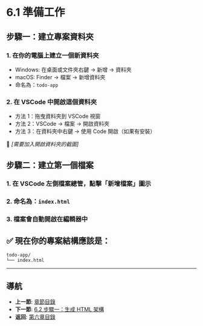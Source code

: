 # 6.1 準備工作

## 步驟一：建立專案資料夾

### 1. 在你的電腦上建立一個新資料夾
- Windows: 在桌面或文件夾右鍵 → 新增 → 資料夾
- macOS: Finder → 檔案 → 新增資料夾
- 命名為：`todo-app`

### 2. 在 VSCode 中開啟這個資料夾
- 方法 1：拖曳資料夾到 VSCode 視窗
- 方法 2：VSCode → 檔案 → 開啟資料夾
- 方法 3：在資料夾中右鍵 → 使用 Code 開啟（如果有安裝）

📸 *[需要加入開啟資料夾的截圖]*

## 步驟二：建立第一個檔案

### 1. 在 VSCode 左側檔案總管，點擊「新增檔案」圖示
### 2. 命名為：`index.html`
### 3. 檔案會自動開啟在編輯器中

## ✅ 現在你的專案結構應該是：

```
todo-app/
└── index.html
```

---

## 導航

- **上一節**: [章節目錄](./README.md)
- **下一節**: [6.2 步驟一：生成 HTML 架構](./6.2-html-structure.md)
- **返回**: [第六章目錄](./README.md)
